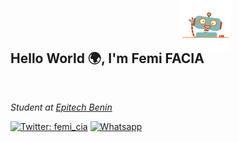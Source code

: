 <h2> Hello World 🌍, I'm Femi FACIA <img style = "position:absolute; left:500px; top:0px;" src="./img/hello_robot.gif" width="80"> </h2>

</br>

*Student at [Epitech Benin](https://www.epitech.eu/fr/)*

[![Twitter: femi_cia](https://img.shields.io/twitter/follow/femi_cia?style=social)](https://twitter.com/femi_cia)
[![Whatsapp](https://img.shields.io/badge/WHATSAPP-25D366?&style=for-the-badge&logo=whatsapp&logoColor=blue&labelColor=black)](https://wa.me/+22994600505)

<!--

**femifacia/femifacia** is a ✨ _special_ ✨ repository because its `README.md` (this file) appears on your GitHub profile.

Here are some ideas to get you started:

- 🔭 I’m currently working on ...
- 🌱 I’m currently learning ...
- 👯 I’m looking to collaborate on ...
- 🤔 I’m looking for help with ...
- 💬 Ask me about ...
- 📫 How to reach me: ...
- 😄 Pronouns: ...
- ⚡ Fun fact: ...
-->
